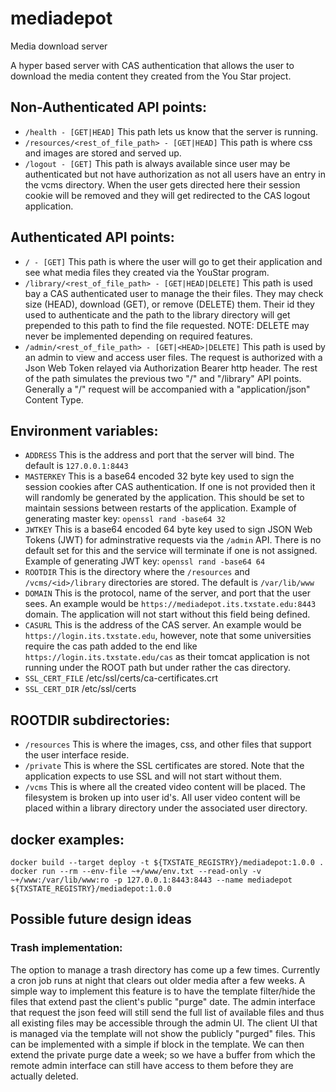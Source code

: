 # mediadepot
Media download server

A hyper based server with CAS authentication that allows the user to download the media content they created from the You Star project.

## Non-Authenticated API points:
* `/health - [GET|HEAD]` This path lets us know that the server is running.
* `/resources/<rest_of_file_path> - [GET|HEAD]` This path is where css and images are stored and served up.
* `/logout - [GET]` This path is always available since user may be authenticated but not have authorization as not all users have an entry in the vcms directory. When the user gets directed here their session cookie will be removed and they will get redirected to the CAS logout application.

## Authenticated API points:
* `/ - [GET]` This path is where the user will go to get their application and see what media files they created via the YouStar program.
* `/library/<rest_of_file_path> - [GET|HEAD|DELETE]` This path is used bay a CAS authenticated user to manage the their files. They may check size (HEAD), download (GET), or remove (DELETE) them. Their id they used to authenticate and the path to the library directory will get prepended to this path to find the file requested. NOTE: DELETE may never be implemented depending on required features.
* `/admin/<rest_of_file_path> - [GET|<HEAD>|DELETE]` This  path is used by an admin to view and access user files. The request is authorized with a Json Web Token relayed via Authorization Bearer http header. The rest of the path simulates the previous two "/" and "/library" API points. Generally a "/" request will be accompanied with a "application/json" Content Type.

## Environment variables:
* `ADDRESS` This is the address and port that the server will bind. The default is `127.0.0.1:8443`
* `MASTERKEY` This is a base64 encoded 32 byte key used to sign the session cookies after CAS authentication. If one is not provided then it will randomly be generated by the application. This should be set to maintain sessions between restarts of the application. Example of generating master key: `openssl rand -base64 32`
* `JWTKEY` This is a base64 encoded 64 byte key used to sign JSON Web Tokens (JWT) for adminstrative requests via the `/admin` API. There is no default set for this and the service will terminate if one is not assigned. Example of generating JWT key: `openssl rand -base64 64`
* `ROOTDIR` This is the directory where the `/resources` and `/vcms/<id>/library` directories are stored.  The default is `/var/lib/www`
* `DOMAIN` This is the protocol, name of the server, and port that the user sees. An example would be `https://mediadepot.its.txstate.edu:8443` domain. The application will not start without this field being defined.
* `CASURL` This is the address of the CAS server. An example would be `https://login.its.txstate.edu`, however, note that some universities require the cas path added to the end like `https://login.its.txstate.edu/cas` as their tomcat application is not running under the ROOT path but under rather the cas directory.
* `SSL_CERT_FILE` /etc/ssl/certs/ca-certificates.crt
* `SSL_CERT_DIR` /etc/ssl/certs

## ROOTDIR subdirectories:
* `/resources` This is where the images, css, and other files that support the user interface reside.
* `/private` This is where the SSL certificates are stored. Note that the application expects to use SSL and will not start without them.
* `/vcms` This is where all the created video content will be placed. The filesystem is broken up into user id's. All user video content will be placed within a library directory under the associated user directory.

## docker examples:
```
docker build --target deploy -t ${TXSTATE_REGISTRY}/mediadepot:1.0.0 .
docker run --rm --env-file ~+/www/env.txt --read-only -v ~+/www:/var/lib/www:ro -p 127.0.0.1:8443:8443 --name mediadepot ${TXSTATE_REGISTRY}/mediadepot:1.0.0
```

## Possible future design ideas

### Trash implementation:
The option to manage a trash directory has come up a few times. Currently a cron job runs at night that clears out older media after a few weeks. A simple way to implement this feature is to have the template filter/hide the files that extend past the client's public "purge" date. The admin interface that request the json feed will still send the full list of available files and thus all existing files may be accessible through the admin UI. The client UI that is managed via the template will not show the publicly "purged" files. This can be implemented with a simple if block in the template. We can then extend the private purge date a week; so we have a buffer from which the remote admin interface can still have access to them before they are actually deleted.
